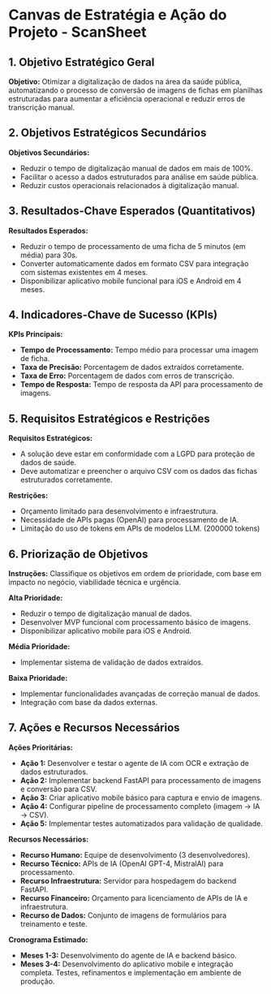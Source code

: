 # Canvas de Estratégia e Ação do Projeto - ScanSheet

## 1. Objetivo Estratégico Geral


**Objetivo:** Otimizar a digitalização de dados na área da saúde pública, automatizando o processo de conversão de imagens de fichas em planilhas estruturadas para aumentar a eficiência operacional e reduzir erros de transcrição manual.


## 2. Objetivos Estratégicos Secundários

**Objetivos Secundários:**
- Reduzir o tempo de digitalização manual de dados em mais de 100%.
- Facilitar o acesso a dados estruturados para análise em saúde pública.
- Reduzir custos operacionais relacionados à digitalização manual.


## 3. Resultados-Chave Esperados (Quantitativos)

**Resultados Esperados:**
- Reduzir o tempo de processamento de uma ficha de 5 minutos (em média) para 30s.
- Converter automaticamente dados em formato CSV para integração com sistemas existentes em 4 meses.
- Disponibilizar aplicativo mobile funcional para iOS e Android em 4 meses.


## 4. Indicadores-Chave de Sucesso (KPIs)

**KPIs Principais:**
- **Tempo de Processamento:** Tempo médio para processar uma imagem de ficha.
- **Taxa de Precisão:** Porcentagem de dados extraídos corretamente.
- **Taxa de Erro:** Porcentagem de dados com erros de transcrição.
- **Tempo de Resposta:** Tempo de resposta da API para processamento de imagens.


## 5. Requisitos Estratégicos e Restrições

**Requisitos Estratégicos:**
- A solução deve estar em conformidade com a LGPD para proteção de dados de saúde.
- Deve automatizar e preencher o arquivo CSV com os dados das fichas estruturados corretamente.

**Restrições:**
- Orçamento limitado para desenvolvimento e infraestrutura.
- Necessidade de APIs pagas (OpenAI) para processamento de IA.
- Limitação do uso de tokens em APIs de modelos LLM. (200000 tokens)

## 6. Priorização de Objetivos

**Instruções:** Classifique os objetivos em ordem de prioridade, com base em impacto no negócio, viabilidade técnica e urgência.

**Alta Prioridade:**
- Reduzir o tempo de digitalização manual de dados.
- Desenvolver MVP funcional com processamento básico de imagens.
- Disponibilizar aplicativo mobile para iOS e Android.

**Média Prioridade:**
- Implementar sistema de validação de dados extraídos.

**Baixa Prioridade:**
- Implementar funcionalidades avançadas de correção manual de dados.
- Integração com base da dados externas.


## 7. Ações e Recursos Necessários

**Ações Prioritárias:**
- **Ação 1:** Desenvolver e testar o agente de IA com OCR e extração de dados estruturados.
- **Ação 2:** Implementar backend FastAPI para processamento de imagens e conversão para CSV.
- **Ação 3:** Criar aplicativo mobile básico para captura e envio de imagens.
- **Ação 4:** Configurar pipeline de processamento completo (imagem → IA → CSV).
- **Ação 5:** Implementar testes automatizados para validação de qualidade.

**Recursos Necessários:**
- **Recurso Humano:** Equipe de desenvolvimento (3 desenvolvedores).
- **Recurso Técnico:** APIs de IA (OpenAI GPT-4, MistralAI) para processamento.
- **Recurso Infraestrutura:** Servidor para hospedagem do backend FastAPI.
- **Recurso Financeiro:** Orçamento para licenciamento de APIs de IA e infraestrutura.
- **Recurso de Dados:** Conjunto de imagens de formulários para treinamento e teste.

**Cronograma Estimado:**
- **Meses 1-3:** Desenvolvimento do agente de IA e backend básico.
- **Meses 3-4:** Desenvolvimento do aplicativo mobile e integração completa. Testes, refinamentos e implementação em ambiente de produção.